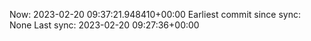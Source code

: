 Now: 2023-02-20 09:37:21.948410+00:00 Earliest commit since sync: None Last sync: 2023-02-20 09:27:36+00:00
